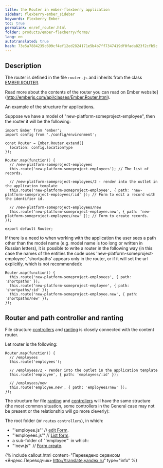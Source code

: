 ```yaml
---
title: the Router in ember-flexberry application
sidebar: flexberry-ember_sidebar
keywords: Flexberry Ember
toc: true
permalink: en/ef_router.html
folder: products/ember-flexberry/forms/
lang: en
autotranslated: true
hash: 73e5a7884235c699cf4ef12ed2824171e5b4b7ff7347419df0fada823f2cfb5c
---
```


## Description

The router is defined in the file `router.js` and inherits from the class [EMBER.ROUTER](http://emberjs.com/api/classes/Ember.Router.html).

Read more about the contents of the router you can read on Ember website](http://emberjs.com/api/classes/Ember.Router.html).

An example of the structure for applications.

Suppose we have a model of "new-platform-someproject-employee", then the router it will be the following:

```
import Ember from 'ember';
import config from './config/environment';

const Router = Ember.Router.extend({
  location: config.locationType
});

Router.map(function() {
  // /new-platform-someproject-employees 
  this.route('new-platform-someproject-employees'); // The list of records. 

  // /new-platform-someproject-employees/2 - render into the outlet in the application template 
  this.route('new-platform-someproject-employee', { path: 'new-platform-someproject-employees/:id' }); // Form to edit a record with the identifier id. 

  // /new-platform-someproject-employees/new 
  this.route('new-platform-someproject-employee.new', { path: 'new-platform-someproject-employees/new' }); // Form to create records. 
});

export default Router;
```

If there is a need to when working with the application the user sees a path other than the model name (e.g. model name is too long or written in Russian letters), it is possible to write a router in the following way (in this case the names of the entities the code uses 'new-platform-someproject-employee', 'shortpaths' appears only in the router, or if it will set the url explicitly, which is not recommended):

```
Router.map(function() {
  this.route('new-platform-someproject-employees', { path: 'shortpaths' });
  this.route('new-platform-someproject-employee', { path: 'shortpaths/:id' });
  this.route('new-platform-someproject-employee.new', { path: 'shortpaths/new' });
});
```

## Router and path controller and ranting

File structure [controllers](ef_controller.html) and [ranting](ef_route.html) is closely connected with the content router.

Let router is the following:

```
Router.map(function() {
  // /employees 
  this.route('employees');

  // /employees/2 - render into the outlet in the application template 
  this.route('employee', { path: 'employees/:id' });

  // /employees/new 
  this.route('employee.new', { path: 'employees/new' });
});
```

The structure for file [ranting](ef_route.html) and [controllers](ef_controller.html) will have the same structure (the most common situation, some controllers in the General case may not be present or the relationship will go more cleverly):

The root folder (or `routes` `controllers`), in which:

* "'employee.js"' // [edit Form](ef_edit-form.html).
* "'employees.js"' // [List form](ef_forms.html).
* a sub-folder of "'employee"' in which:
* "'new.js"' // [Form create](ef_edit-form.html).



{% include callout.html content="Переведено сервисом «Яндекс.Переводчик» <http://translate.yandex.ru>" type="info" %}